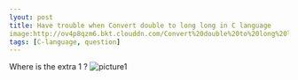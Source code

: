 ```yaml
---
lyout: post
title: Have trouble when Convert double to long long in C language
image:http://ov4p8qzm6.bkt.clouddn.com/Convert%20double%20to%20long%20long.png
tags: [C-language, question]
---
```

Where is the extra 1 ?
![picture1](http://ov4p8qzm6.bkt.clouddn.com/Convert%20double%20to%20long%20long.png)

